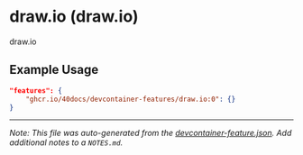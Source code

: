 
# draw.io (draw.io)

draw.io

## Example Usage

```json
"features": {
    "ghcr.io/40docs/devcontainer-features/draw.io:0": {}
}
```





---

_Note: This file was auto-generated from the [devcontainer-feature.json](https://github.com/40docs/devcontainer-features/blob/main/src/draw.io/devcontainer-feature.json).  Add additional notes to a `NOTES.md`._

